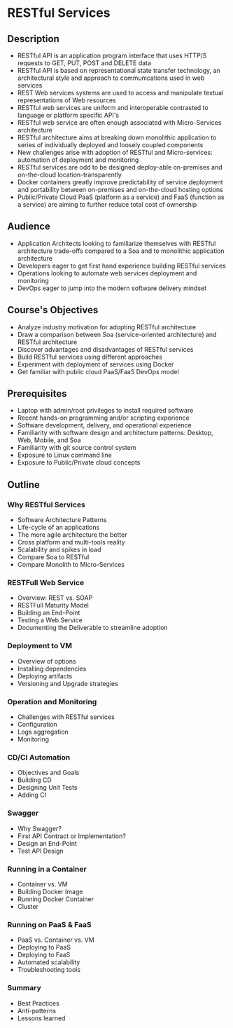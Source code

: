 # RESTful Services #

## Description ##

* RESTful API is an application program interface that uses HTTP/S requests to GET, PUT, POST and DELETE data
* RESTful API is based on representational state transfer technology, an architectural style and approach to communications used in web services
* REST Web services systems are used to access and manipulate textual representations of Web resources
* RESTful web services are uniform and interoperable contrasted to language or platform specific API's
* RESTful web service are often enough associated with Micro-Services architecture
* RESTful architecture aims at breaking down monolithic application to series of individually deployed and loosely coupled components
* New challenges arise with adoption of RESTful and Micro-services: automation of deployment and monitoring
* RESTful services are odd to be designed deploy-able on-premises and on-the-cloud location-transparently
* Docker containers greatly improve predictability of service deployment and portability between on-premises and on-the-cloud hosting options
* Public/Private Cloud PaaS (platform as a service) and FaaS (function as a service) are aiming to further reduce total cost of ownership

## Audience ##

* Application Architects looking to familiarize themselves with RESTful architecture trade-offs compared to a Soa and to monolithic application architecture
* Developers eager to get first hand experience building RESTful services 
* Operations looking to automate web services deployment and monitoring
* DevOps eager to jump into the modern software delivery mindset

## Course's Objectives ##
* Analyze industry motivation for adopting RESTful architecture
* Draw a comparison between Soa (service-oriented architecture) and RESTful architecture
* Discover advantages and disadvantages of RESTful services
* Build RESTful services using different approaches
* Experiment with deployment of services using Docker
* Get familiar with public cloud PaaS/FaaS DevOps model

## Prerequisites ##
* Laptop with admin/root privileges to install required software
* Recent hands-on programming and/or scripting experience
* Software development, delivery, and operational experience 
* Familiarity with software design and architecture patterns: Desktop, Web, Mobile, and Soa
* Familiarity with git source control system
* Exposure to Linux command line
* Exposure to Public/Private cloud concepts

## Outline ##

### Why RESTful Services ###
* Software Architecture Patterns
* Life-cycle of an applications
* The more agile architecture the better
* Cross platform and multi-tools reality
* Scalability and spikes in load
* Compare Soa to RESTful
* Compare Monolith to Micro-Services

### RESTFull Web Service ###
* Overview: REST vs. SOAP
* RESTFull Maturity Model
* Building an End-Point
* Testing a Web Service
* Documenting the Deliverable to streamline adoption

### Deployment to VM ###
* Overview of options
* Installing dependencies
* Deploying artifacts
* Versioning and Upgrade strategies

### Operation and Monitoring ###
* Challenges with RESTful services
* Configuration
* Logs aggregation
* Monitoring

### CD/CI Automation ###
* Objectives and Goals
* Building CD
* Designing Unit Tests
* Adding CI

### Swagger ###
* Why Swagger?
* First API Contract or Implementation?
* Design an End-Point
* Test API Design

### Running in a Container ###
* Container vs. VM
* Building Docker Image
* Running Docker Container
* Cluster

### Running on PaaS & FaaS ###
* PaaS vs. Container vs. VM
* Deploying to PaaS
* Deploying to FaaS
* Automated scalability
* Troubleshooting tools

### Summary ###
* Best Practices
* Anti-patterns
* Lessons learned